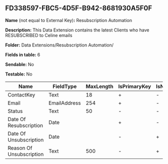 ## FD338597-FBC5-4D5F-B942-8681930A5F0F

**Name** (not equal to External Key)**:** Resubscription Automation

**Description:** This Data Extension contains the latest Clients who have RESUBSCRIBED to Celine emails

**Folder:** Data Extensions/Resubscription Automation/

**Fields in table:** 6

**Sendable:** No

**Testable:** No

| Name | FieldType | MaxLength | IsPrimaryKey | IsNullable | DefaultValue |
| --- | --- | --- | --- | --- | --- |
| ContactKey | Text | 18 | + | - |  |
| Email | EmailAddress | 254 | + | - |  |
| Status | Text | 50 | - | - |  |
| Date Of Resubscription | Date |  | + | - |  |
| Date Of Unsubscription | Date |  | - | + |  |
| Reason Of Unsubscription | Text | 500 | - | + |  |
